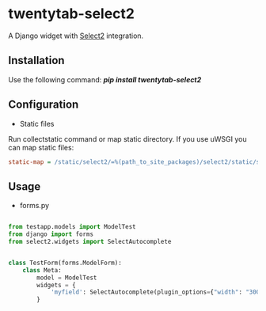 twentytab-select2
=================

A Django widget with [Select2](http://ivaynberg.github.com/select2/) integration. 

## Installation

Use the following command: <b><i>pip install twentytab-select2</i></b>

## Configuration

- Static files

Run collectstatic command or map static directory. If you use uWSGI you can map static files:

```ini
static-map = /static/select2/=%(path_to_site_packages)/select2/static/select2
```

## Usage

- forms.py

```py

from testapp.models import ModelTest
from django import forms
from select2.widgets import SelectAutocomplete


class TestForm(forms.ModelForm):
    class Meta:
        model = ModelTest
        widgets = {
            'myfield': SelectAutocomplete(plugin_options={"width": "300px"}),
        }


```